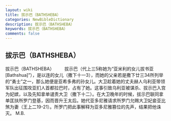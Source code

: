 ```yaml
---
layout: wiki
title: 拔示巴（BATHSHEBA）
categories: NewBibleDictionary
description: 拔示巴（BATHSHEBA）
keywords: 拔示巴（BATHSHEBA）
comments: false
---
```


## 拔示巴（BATHSHEBA）



拔示巴（BATHSHEBA）
　　拔示巴（代上三5称她为“亚米利的女儿拔书亚 [Bathshua]”），是以连的女儿（撒下十一3），而她的父亲若是撒下廿三34所列举的“勇士”之一，那么她便是亚希多弗的孙女儿。大卫趁着她的丈夫赫人乌利亚带领军队出征围攻亚扪人首都拉巴时，占有了她。这事引致乌利亚被谋杀、拔示巴入宫为妃嫔，以及先知拿单谴责大卫（撒下十二）。在大卫晚年的时候，拔示巴联同拿单匡扶所罗门登基，因而晋升王太后。她代亚多尼雅请求所罗门允赐大卫妃妾亚比煞为妻（王上二19-21）。所罗门把此事解释为亚多尼雅篡位的先声，结果把他诛灭。
M.B.



